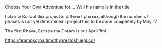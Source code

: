 Choose Your Own Adventure for.... Well his name is in the title

I plan to Rollout this project in different phases, although the number of phases is not yet determined
I project this to be done completely by May 17

The first Phase, Escape the Dream is out April 7th!




https://grampscyoa.timothyprestosh.repl.co/
